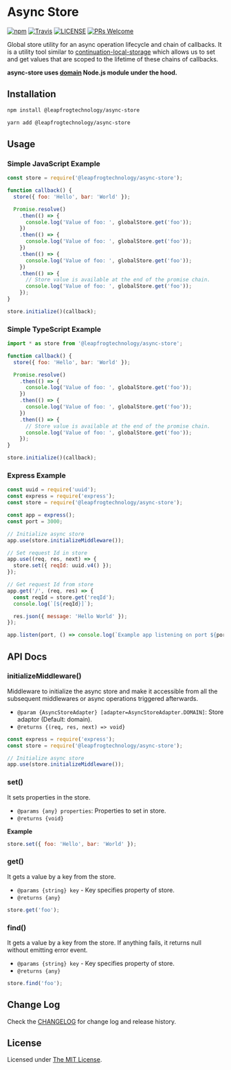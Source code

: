 # Async Store

[![npm](https://img.shields.io/npm/v/@leapfrogtechnology/async-store.svg?style=flat-square)](https://www.npmjs.com/package/@leapfrogtechnology/async-store)
[![Travis](https://img.shields.io/travis/com/leapfrogtechnology/async-store.svg?style=flat-square)](https://travis-ci.com/leapfrogtechnology/async-store)
[![LICENSE](https://img.shields.io/github/license/leapfrogtechnology/async-store.svg?style=flat-square)](https://github.com/leapfrogtechnology/async-store/blob/master/LICENSE)
[![PRs Welcome](https://img.shields.io/badge/PRs-welcome-brightgreen.svg?style=flat-square)](https://github.com/leapfrogtechnology/async-store)

Global store utility for an async operation lifecycle and chain of callbacks. It is a utility tool similar to [continuation-local-storage](https://github.com/othiym23/node-continuation-local-storage) which allows us to set and get values that are scoped to the lifetime of these chains of callbacks.

**async-store uses [domain](https://nodejs.org/api/domain.html) Node.js module under the hood.**

## Installation

```sh
npm install @leapfrogtechnology/async-store
```

```sh
yarn add @leapfrogtechnology/async-store
```

## Usage

### Simple JavaScript Example

```js
const store = require('@leapfrogtechnology/async-store');

function callback() {
  store({ foo: 'Hello', bar: 'World' });

  Promise.resolve()
    .then(() => {
      console.log('Value of foo: ', globalStore.get('foo'));
    })
    .then(() => {
      console.log('Value of foo: ', globalStore.get('foo'));
    })
    .then(() => {
      console.log('Value of foo: ', globalStore.get('foo'));
    })
    .then(() => {
      // Store value is available at the end of the promise chain.
      console.log('Value of foo: ', globalStore.get('foo'));
    });
}

store.initialize()(callback);
```

### Simple TypeScript Example

```js
import * as store from '@leapfrogtechnology/async-store';

function callback() {
  store({ foo: 'Hello', bar: 'World' });

  Promise.resolve()
    .then(() => {
      console.log('Value of foo: ', globalStore.get('foo'));
    })
    .then(() => {
      console.log('Value of foo: ', globalStore.get('foo'));
    })
    .then(() => {
      // Store value is available at the end of the promise chain.
      console.log('Value of foo: ', globalStore.get('foo'));
    });
}

store.initialize()(callback);
```

### Express Example

```js
const uuid = require('uuid');
const express = require('express');
const store = require('@leapfrogtechnology/async-store');

const app = express();
const port = 3000;

// Initialize async store
app.use(store.initializeMiddleware());

// Set request Id in store
app.use((req, res, next) => {
  store.set({ reqId: uuid.v4() });
});

// Get request Id from store
app.get('/', (req, res) => {
  const reqId = store.get('reqId');
  console.log(`[${reqId}]`);

  res.json({ message: 'Hello World' });
});

app.listen(port, () => console.log(`Example app listening on port ${port}!`));
```

## API Docs

### initializeMiddleware()

Middleware to initialize the async store and make it accessible from all the subsequent middlewares or async operations triggered afterwards.

- `@param {AsyncStoreAdapter} [adapter=AsyncStoreAdapter.DOMAIN]`: Store adaptor (Default: domain).
- `@returns {(req, res, next) => void}`

```js
const express = require('express');
const store = require('@leapfrogtechnology/async-store');

// Initialize async store
app.use(store.initializeMiddleware());
```

### set()

It sets properties in the store.

- `@params {any} properties`: Properties to set in store.
- `@returns {void}`

**Example**

```js
store.set({ foo: 'Hello', bar: 'World' });
```

### get()

It gets a value by a key from the store.

- `@params {string} key` - Key specifies property of store.
- `@returns {any}`

```js
store.get('foo');
```

### find()

It gets a value by a key from the store. If anything fails, it returns null without emitting error event.

- `@params {string} key` - Key specifies property of store.
- `@returns {any}`

```js
store.find('foo');
```

## Change Log

Check the [CHANGELOG](CHANGELOG.md) for change log and release history.

## License

Licensed under [The MIT License](LICENSE).

